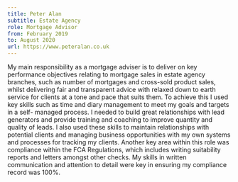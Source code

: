 ```yaml
---
title: Peter Alan 
subtitle: Estate Agency
role: Mortgage Advisor
from: February 2019
to: August 2020
url: https://www.peteralan.co.uk
---
```

My main responsibility as a mortgage adviser is to deliver on key performance objectives relating to mortgage sales in estate agency branches, such as number of mortgages and cross-sold product sales, whilst delivering fair and transparent advice with relaxed down to earth service for clients at a tone and pace that suits them. To achieve this I used key skills such as time and diary management to meet my goals and targets in a self- managed process. I needed to build great relationships with lead generators and provide training and coaching to improve quantity and quality of leads. I also used these skills to maintain relationships with potential clients and managing business opportunities with my own systems and processes for tracking my clients. Another key area within this role was compliance within the FCA Regulations, which includes writing suitability reports and letters amongst other checks. My skills in written communication and attention to detail were key in ensuring my compliance record was 100%.
